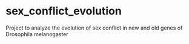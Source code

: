 # sex_conflict_evolution
Project to analyze the evolution of sex conflict in new and old genes of Drosophila melanogaster
